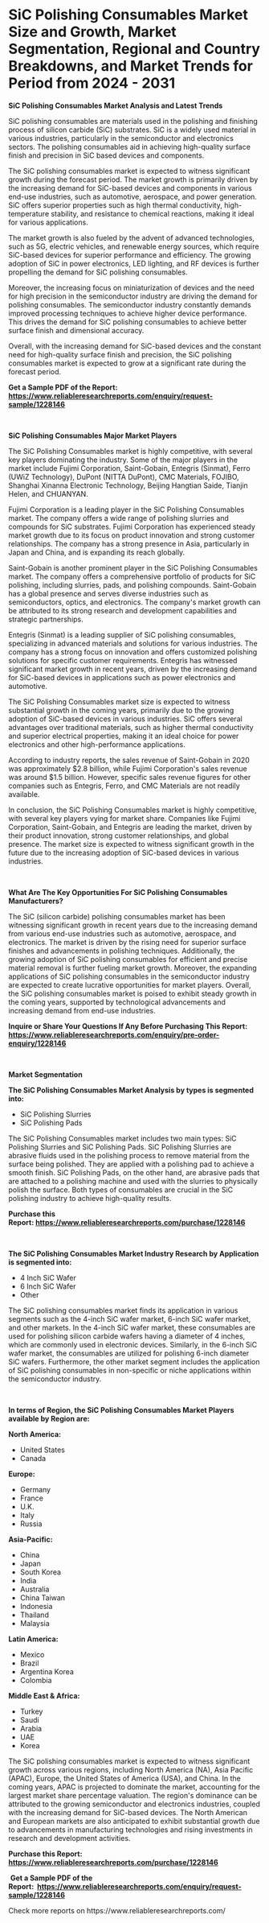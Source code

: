 <p><h1>SiC Polishing Consumables Market Size and Growth, Market Segmentation, Regional and Country Breakdowns, and Market Trends for Period from 2024 -  2031</h1></p><p><strong>SiC Polishing Consumables Market Analysis and Latest Trends</strong></p>
<p><p>SiC polishing consumables are materials used in the polishing and finishing process of silicon carbide (SiC) substrates. SiC is a widely used material in various industries, particularly in the semiconductor and electronics sectors. The polishing consumables aid in achieving high-quality surface finish and precision in SiC based devices and components.</p><p>The SiC polishing consumables market is expected to witness significant growth during the forecast period. The market growth is primarily driven by the increasing demand for SiC-based devices and components in various end-use industries, such as automotive, aerospace, and power generation. SiC offers superior properties such as high thermal conductivity, high-temperature stability, and resistance to chemical reactions, making it ideal for various applications.</p><p>The market growth is also fueled by the advent of advanced technologies, such as 5G, electric vehicles, and renewable energy sources, which require SiC-based devices for superior performance and efficiency. The growing adoption of SiC in power electronics, LED lighting, and RF devices is further propelling the demand for SiC polishing consumables.</p><p>Moreover, the increasing focus on miniaturization of devices and the need for high precision in the semiconductor industry are driving the demand for polishing consumables. The semiconductor industry constantly demands improved processing techniques to achieve higher device performance. This drives the demand for SiC polishing consumables to achieve better surface finish and dimensional accuracy.</p><p>Overall, with the increasing demand for SiC-based devices and the constant need for high-quality surface finish and precision, the SiC polishing consumables market is expected to grow at a significant rate during the forecast period.</p></p>
<p><strong>Get a Sample PDF of the Report:&nbsp; <a href="https://www.reliableresearchreports.com/enquiry/request-sample/1228146">https://www.reliableresearchreports.com/enquiry/request-sample/1228146</a></strong></p>
<p>&nbsp;</p>
<p><strong>SiC Polishing Consumables Major Market Players</strong></p>
<p><p>The SiC Polishing Consumables market is highly competitive, with several key players dominating the industry. Some of the major players in the market include Fujimi Corporation, Saint-Gobain, Entegris (Sinmat), Ferro (UWiZ Technology), DuPont (NITTA DuPont), CMC Materials, FOJIBO, Shanghai Xinanna Electronic Technology, Beijing Hangtian Saide, Tianjin Helen, and CHUANYAN.</p><p>Fujimi Corporation is a leading player in the SiC Polishing Consumables market. The company offers a wide range of polishing slurries and compounds for SiC substrates. Fujimi Corporation has experienced steady market growth due to its focus on product innovation and strong customer relationships. The company has a strong presence in Asia, particularly in Japan and China, and is expanding its reach globally.</p><p>Saint-Gobain is another prominent player in the SiC Polishing Consumables market. The company offers a comprehensive portfolio of products for SiC polishing, including slurries, pads, and polishing compounds. Saint-Gobain has a global presence and serves diverse industries such as semiconductors, optics, and electronics. The company's market growth can be attributed to its strong research and development capabilities and strategic partnerships.</p><p>Entegris (Sinmat) is a leading supplier of SiC polishing consumables, specializing in advanced materials and solutions for various industries. The company has a strong focus on innovation and offers customized polishing solutions for specific customer requirements. Entegris has witnessed significant market growth in recent years, driven by the increasing demand for SiC-based devices in applications such as power electronics and automotive.</p><p>The SiC Polishing Consumables market size is expected to witness substantial growth in the coming years, primarily due to the growing adoption of SiC-based devices in various industries. SiC offers several advantages over traditional materials, such as higher thermal conductivity and superior electrical properties, making it an ideal choice for power electronics and other high-performance applications.</p><p>According to industry reports, the sales revenue of Saint-Gobain in 2020 was approximately $2.8 billion, while Fujimi Corporation's sales revenue was around $1.5 billion. However, specific sales revenue figures for other companies such as Entegris, Ferro, and CMC Materials are not readily available.</p><p>In conclusion, the SiC Polishing Consumables market is highly competitive, with several key players vying for market share. Companies like Fujimi Corporation, Saint-Gobain, and Entegris are leading the market, driven by their product innovation, strong customer relationships, and global presence. The market size is expected to witness significant growth in the future due to the increasing adoption of SiC-based devices in various industries.</p></p>
<p>&nbsp;</p>
<p><strong>What Are The Key Opportunities For SiC Polishing Consumables Manufacturers?</strong></p>
<p><p>The SiC (silicon carbide) polishing consumables market has been witnessing significant growth in recent years due to the increasing demand from various end-use industries such as automotive, aerospace, and electronics. The market is driven by the rising need for superior surface finishes and advancements in polishing techniques. Additionally, the growing adoption of SiC polishing consumables for efficient and precise material removal is further fueling market growth. Moreover, the expanding applications of SiC polishing consumables in the semiconductor industry are expected to create lucrative opportunities for market players. Overall, the SiC polishing consumables market is poised to exhibit steady growth in the coming years, supported by technological advancements and increasing demand from end-use industries.</p></p>
<p><strong>Inquire or Share Your Questions If Any Before Purchasing This Report: <a href="https://www.reliableresearchreports.com/enquiry/pre-order-enquiry/1228146">https://www.reliableresearchreports.com/enquiry/pre-order-enquiry/1228146</a></strong></p>
<p>&nbsp;</p>
<p><strong>Market Segmentation</strong></p>
<p><strong>The SiC Polishing Consumables Market Analysis by types is segmented into:</strong></p>
<p><ul><li>SiC Polishing Slurries</li><li>SiC Polishing Pads</li></ul></p>
<p><p>The SiC Polishing Consumables market includes two main types: SiC Polishing Slurries and SiC Polishing Pads. SiC Polishing Slurries are abrasive fluids used in the polishing process to remove material from the surface being polished. They are applied with a polishing pad to achieve a smooth finish. SiC Polishing Pads, on the other hand, are abrasive pads that are attached to a polishing machine and used with the slurries to physically polish the surface. Both types of consumables are crucial in the SiC polishing industry to achieve high-quality results.</p></p>
<p><strong>Purchase this Report:&nbsp;<a href="https://www.reliableresearchreports.com/purchase/1228146">https://www.reliableresearchreports.com/purchase/1228146</a></strong></p>
<p>&nbsp;</p>
<p><strong>The SiC Polishing Consumables Market Industry Research by Application is segmented into:</strong></p>
<p><ul><li>4 Inch SiC Wafer</li><li>6 Inch SiC Wafer</li><li>Other</li></ul></p>
<p><p>The SiC polishing consumables market finds its application in various segments such as the 4-inch SiC wafer market, 6-inch SiC wafer market, and other markets. In the 4-inch SiC wafer market, these consumables are used for polishing silicon carbide wafers having a diameter of 4 inches, which are commonly used in electronic devices. Similarly, in the 6-inch SiC wafer market, the consumables are utilized for polishing 6-inch diameter SiC wafers. Furthermore, the other market segment includes the application of SiC polishing consumables in non-specific or niche applications within the semiconductor industry.</p></p>
<p>&nbsp;</p>
<p><strong>In terms of Region, the SiC Polishing Consumables Market Players available by Region are:</strong></p>
<p>
    <p> <strong> North America: </strong>
        <ul>
            <li>United States</li>
            <li>Canada</li>
        </ul>
        </p> 
    <p> <strong> Europe: </strong>
        <ul>
            <li>Germany</li>
            <li>France</li>
            <li>U.K.</li>
            <li>Italy</li>
            <li>Russia</li>
        </ul>
        </p> 
    <p> <strong> Asia-Pacific: </strong>
        <ul>
            <li>China</li>
            <li>Japan</li>
            <li>South Korea</li>
            <li>India</li>
            <li>Australia</li>
            <li>China Taiwan</li>
            <li>Indonesia</li>
            <li>Thailand</li>
            <li>Malaysia</li>
        </ul>
        </p> 
    <p> <strong> Latin America: </strong>
        <ul>
            <li>Mexico</li>
            <li>Brazil</li>
            <li>Argentina Korea</li>
            <li>Colombia</li>
        </ul>
        </p> 
    <p> <strong> Middle East & Africa: </strong>
        <ul>
            <li>Turkey</li>
            <li>Saudi</li>
            <li>Arabia</li>
            <li>UAE</li>
            <li>Korea</li>
        </ul>
    </p>
    </p>
<p><p>The SiC polishing consumables market is expected to witness significant growth across various regions, including North America (NA), Asia Pacific (APAC), Europe, the United States of America (USA), and China. In the coming years, APAC is projected to dominate the market, accounting for the largest market share percentage valuation. The region's dominance can be attributed to the growing semiconductor and electronics industries, coupled with the increasing demand for SiC-based devices. The North American and European markets are also anticipated to exhibit substantial growth due to advancements in manufacturing technologies and rising investments in research and development activities. </p></p>
<p><strong>Purchase this Report: <a href="https://www.reliableresearchreports.com/purchase/1228146">https://www.reliableresearchreports.com/purchase/1228146</a></strong></p>
<p>&nbsp;<strong>Get a Sample PDF of the Report:&nbsp;&nbsp;<a href="https://www.reliableresearchreports.com/enquiry/request-sample/1228146">https://www.reliableresearchreports.com/enquiry/request-sample/1228146</a></strong></p>
<p><strong></strong></p>
<p>Check more reports on https://www.reliableresearchreports.com/</p>